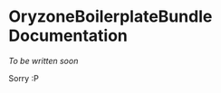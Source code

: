 OryzoneBoilerplateBundle Documentation
======================================

*To be written soon*

Sorry :P